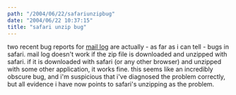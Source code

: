 ```yaml
---
path: "/2004/06/22/safariunzipbug" 
date: "2004/06/22 10:37:15" 
title: "safari unzip bug" 
---
```

<p>two recent bug reports for <a href="http://www.randomchaos.com/software/maillog/">mail log</a> are actually - as far as i can tell - bugs in safari. mail log doesn't work if the zip file is downloaded and unzipped with safari. if it is downloaded with safari (or any other browser) and unzipped with some other application, it works fine. this seems like an incredibly obscure bug, and i'm suspicious that i've diagnosed the problem correctly, but all evidence i have now points to safari's unzipping as the problem.</p>
